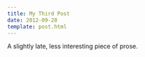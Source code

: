 ```yaml
---
title: My Third Post
date: 2012-09-28
template: post.html
---
```


A slightly late, less interesting piece of prose.